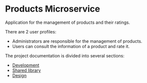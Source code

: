 # Products Microservice

Application for the management of products and their ratings.

There are 2 user profiles:
* Administrators are responsible for the management of products. 
* Users can consult the information of a product and rate it.

The project documentation is divided into several sections:

* [Development](./development.md)
* [Shared library](./shared-library.md)
* [Design](./design.md)
